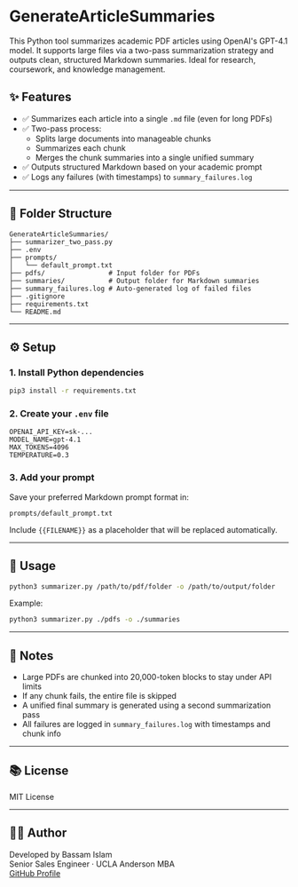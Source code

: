 # GenerateArticleSummaries

This Python tool summarizes academic PDF articles using OpenAI's GPT-4.1 model. It supports large files via a two-pass summarization strategy and outputs clean, structured Markdown summaries. Ideal for research, coursework, and knowledge management.

## ✨ Features

- ✅ Summarizes each article into a single `.md` file (even for long PDFs)
- ✅ Two-pass process:
  - Splits large documents into manageable chunks
  - Summarizes each chunk
  - Merges the chunk summaries into a single unified summary
- ✅ Outputs structured Markdown based on your academic prompt
- ✅ Logs any failures (with timestamps) to `summary_failures.log`

---

## 📁 Folder Structure

```
GenerateArticleSummaries/
├── summarizer_two_pass.py
├── .env
├── prompts/
│   └── default_prompt.txt
├── pdfs/                # Input folder for PDFs
├── summaries/           # Output folder for Markdown summaries
├── summary_failures.log # Auto-generated log of failed files
├── .gitignore
├── requirements.txt
└── README.md
```

---

## ⚙️ Setup

### 1. Install Python dependencies

```bash
pip3 install -r requirements.txt
```

### 2. Create your `.env` file

```env
OPENAI_API_KEY=sk-...
MODEL_NAME=gpt-4.1
MAX_TOKENS=4096
TEMPERATURE=0.3
```

### 3. Add your prompt

Save your preferred Markdown prompt format in:

```
prompts/default_prompt.txt
```

Include `{{FILENAME}}` as a placeholder that will be replaced automatically.

---

## 🚀 Usage

```bash
python3 summarizer.py /path/to/pdf/folder -o /path/to/output/folder
```

Example:

```bash
python3 summarizer.py ./pdfs -o ./summaries
```

---

## 🧠 Notes

- Large PDFs are chunked into 20,000-token blocks to stay under API limits
- If any chunk fails, the entire file is skipped
- A unified final summary is generated using a second summarization pass
- All failures are logged in `summary_failures.log` with timestamps and chunk info

---

## 📚 License

MIT License

---

## 🙋‍♂️ Author

Developed by Bassam Islam  
Senior Sales Engineer · UCLA Anderson MBA  
[GitHub Profile](https://github.com/elbaso)
